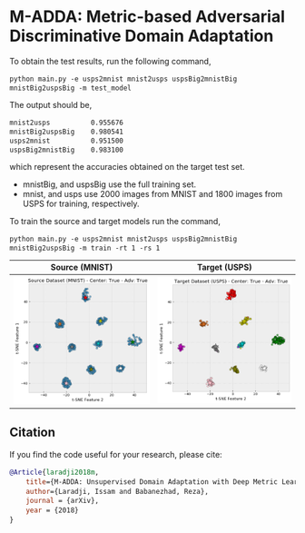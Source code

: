 # M-ADDA: Metric-based Adversarial Discriminative Domain Adaptation

To obtain the test results, run the following command,

```
python main.py -e usps2mnist mnist2usps uspsBig2mnistBig mnistBig2uspsBig -m test_model
```

The output should be,

```
mnist2usps          0.955676
mnistBig2uspsBig    0.980541
usps2mnist          0.951500
uspsBig2mnistBig    0.983100
```
which represent the accuracies obtained on the target test set.

- mnistBig, and uspsBig use the full training set.
- mnist, and usps use 2000 images from MNIST and 1800 images from USPS for training, respectively.

To train the source and target models run the command,

```
python main.py -e usps2mnist mnist2usps uspsBig2mnistBig mnistBig2uspsBig -m train -rt 1 -rs 1
```
Source (MNIST)            |  Target (USPS)
:-------------------------:|:-------------------------:
![](figures/src_mnistBig2uspsBig.png)  |  ![](figures/tgt_mnistBig2uspsBig.png)

## Citation 
If you find the code useful for your research, please cite:

```bibtex
@Article{laradji2018m,
    title={M-ADDA: Unsupervised Domain Adaptation with Deep Metric Learning},
    author={Laradji, Issam and Babanezhad, Reza},
    journal = {arXiv},
    year = {2018}
}
```
